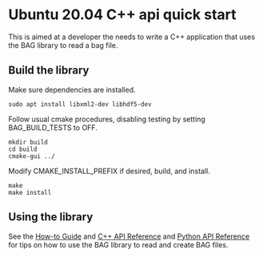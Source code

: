 # Ubuntu 20.04 C++ api quick start

This is aimed at a developer the needs to write a C++ application that uses the BAG library to read a bag file.

## Build the library

Make sure dependencies are installed.

    sudo apt install libxml2-dev libhdf5-dev

Follow usual cmake procedures, disabling testing by setting BAG_BUILD_TESTS to OFF.

    mkdir build
    cd build
    cmake-gui ../

Modify CMAKE_INSTALL_PREFIX if desired, build, and install.

    make
    make install

## Using the library

See the [How-to Guide](https://bag.readthedocs.io/en/stable/howto-guide/index.html) and
[C++ API Reference](https://bag.readthedocs.io/en/stable/cpp-api/index.html) and 
[Python API Reference](https://bag.readthedocs.io/en/stable/python-api/index.html) for 
tips on how to use the BAG library to read and create BAG files.

